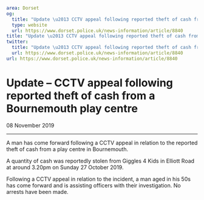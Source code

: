 ```yaml
area: Dorset
og:
  title: "Update \u2013 CCTV appeal following reported theft of cash from a Bournemouth play centre"
  type: website
  url: https://www.dorset.police.uk/news-information/article/8840
title: "Update \u2013 CCTV appeal following reported theft of cash from a Bournemouth play centre |"
twitter:
  title: "Update \u2013 CCTV appeal following reported theft of cash from a Bournemouth play centre"
  url: https://www.dorset.police.uk/news-information/article/8840
url: https://www.dorset.police.uk/news-information/article/8840
```

# Update – CCTV appeal following reported theft of cash from a Bournemouth play centre

08 November 2019

* * *

A man has come forward following a CCTV appeal in relation to the reported theft of cash from a play centre in Bournemouth.

A quantity of cash was reportedly stolen from Giggles 4 Kids in Elliott Road at around 3.20pm on Sunday 27 October 2019.

Following a CCTV appeal in relation to the incident, a man aged in his 50s has come forward and is assisting officers with their investigation. No arrests have been made.
